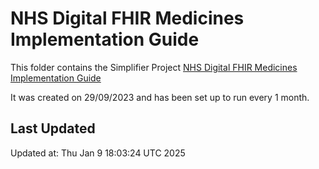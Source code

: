# NHS Digital FHIR Medicines Implementation Guide
This folder contains the Simplifier Project [NHS Digital FHIR Medicines Implementation Guide](https://simplifier.net/ukdigitalmedicine)

It was created on 29/09/2023 and has been set up to run every 1 month.

## Last Updated

Updated at: Thu Jan  9 18:03:24 UTC 2025

